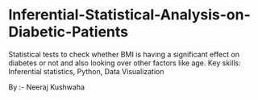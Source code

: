 # Inferential-Statistical-Analysis-on-Diabetic-Patients
Statistical tests to check whether BMI is having a significant effect on diabetes or not and also looking over other factors like age. Key skills: Inferential statistics, Python, Data Visualization


By :- Neeraj Kushwaha